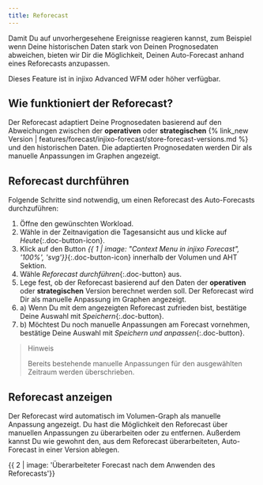 ```yaml
---
title: Reforecast
---
```


Damit Du auf unvorhergesehene Ereignisse reagieren kannst, zum Beispiel wenn Deine historischen Daten stark von Deinen Prognosedaten abweichen, bieten wir Dir die Möglichkeit, Deinen Auto-Forecast anhand eines Reforecasts anzupassen.

Dieses Feature ist in injixo Advanced WFM oder höher verfügbar. <!-- currently not live, beta was canceled some years ago  -->

## Wie funktioniert der Reforecast?

Der Reforecast adaptiert Deine Prognosedaten basierend auf den Abweichungen zwischen der **operativen** oder **strategischen** {% link_new Version | features/forecast/injixo-forecast/store-forecast-versions.md %} und den historischen Daten. Die adaptierten Prognosedaten werden Dir als manuelle Anpassungen im Graphen angezeigt.

## Reforecast durchführen 

Folgende Schritte sind notwendig, um einen Reforecast des Auto-Forecasts durchzuführen:

1. Öffne den gewünschten Workload.
2. Wähle in der Zeitnavigation die Tagesansicht aus und klicke auf _Heute_{:.doc-button-icon}.
3. Klick auf den Button _{{ 1 | image: "Context Menu in injixo Forecast", '100%', 'svg'}}_{:.doc-button-icon} innerhalb der Volumen und AHT Sektion.
4. Wähle _Reforecast durchführen_{:.doc-button} aus.
5. Lege fest, ob der Reforecast basierend auf den Daten der **operativen** oder **strategischen** Version berechnet werden soll. Der Reforecast wird Dir als manuelle Anpassung im Graphen angezeigt.
6. a) Wenn Du mit dem angezeigten Reforecast zufrieden bist, bestätige Deine Auswahl mit _Speichern_{:.doc-button}.
6. b) Möchtest Du noch manuelle Anpassungen am Forecast vornehmen, bestätige Deine Auswahl mit _Speichern und anpassen_{:.doc-button}.

> Hinweis
>
> Bereits bestehende manuelle Anpassungen für den ausgewählten Zeitraum werden überschrieben.  

## Reforecast anzeigen

Der Reforecast wird automatisch im Volumen-Graph als manuelle Anpassung angezeigt. Du hast die Möglichkeit den Reforecast über manuellen Anpassungen zu überarbeiten oder zu entfernen. Außerdem kannst Du wie gewohnt den, aus dem Reforecast überarbeiteten, Auto-Forecast in einer Version ablegen.

{{ 2 | image: 'Überarbeiteter Forecast nach dem Anwenden des Reforecasts'}}
